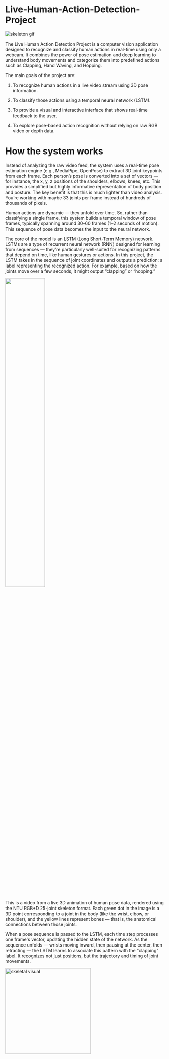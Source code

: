 # Live-Human-Action-Detection-Project

![skeleton gif](https://github.com/user-attachments/assets/a554513e-9a1c-4451-9cb2-93263b69591e)

The Live Human Action Detection Project is a computer vision application designed to recognize and classify human actions in real-time using only a webcam. It combines the power of pose estimation and deep learning to understand body movements and categorize them into predefined actions such as Clapping, Hand Waving, and Hopping.

The main goals of the project are:

1. To recognize human actions in a live video stream using 3D pose information.

2. To classify those actions using a temporal neural network (LSTM).

3. To provide a visual and interactive interface that shows real-time feedback to the user.

4. To explore pose-based action recognition without relying on raw RGB video or depth data.


# How the system works 

Instead of analyzing the raw video feed, the system uses a real-time pose estimation engine (e.g., MediaPipe, OpenPose) to extract 3D joint keypoints from each frame. Each person’s pose is converted into a set of vectors — for instance, the x, y, z positions of the shoulders, elbows, knees, etc. This provides a simplified but highly informative representation of body position and posture.
The key benefit is that this is much lighter than video analysis. You’re working with maybe 33 joints per frame instead of hundreds of thousands of pixels.

Human actions are dynamic — they unfold over time. So, rather than classifying a single frame, this system builds a temporal window of pose frames, typically spanning around 30–60 frames (1–2 seconds of motion). This sequence of pose data becomes the input to the neural network.

The core of the model is an LSTM (Long Short-Term Memory) network. LSTMs are a type of recurrent neural network (RNN) designed for learning from sequences — they’re particularly well-suited for recognizing patterns that depend on time, like human gestures or actions.
In this project, the LSTM takes in the sequence of joint coordinates and outputs a prediction: a label representing the recognized action. For example, based on how the joints move over a few seconds, it might output “clapping” or “hopping.”

<img src="https://github.com/user-attachments/assets/a2990d33-0f6c-4015-a325-75c5a9436a7f" width="50%"/>

This is a video from a live 3D animation of human pose data, rendered using the NTU RGB+D 25-joint skeleton format.
Each green dot in the image is a 3D point corresponding to a joint in the body (like the wrist, elbow, or shoulder), and the yellow lines represent bones — that is, the anatomical connections between those joints.

When a pose sequence is passed to the LSTM, each time step processes one frame's vector, updating the hidden state of the network. As the sequence unfolds — wrists moving inward, then pausing at the center, then retracting — the LSTM learns to associate this pattern with the "clapping" label. It recognizes not just positions, but the trajectory and timing of joint movements.






<img width="271" alt="skeletal visual" src="https://github.com/user-attachments/assets/8e92e860-7f38-4c0d-9313-58a4e2ef8975" />
